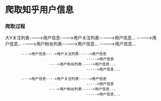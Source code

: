 爬取知乎用户信息
============================================================

### 爬取过程
大V关注列表---->用户信息---->用户关注列表----->用户信息...
                                         ----->用户信息...
                        ---->用户粉丝列表----->用户信息...
                                         ----->用户信息...

           ---->用户信息---->用户关注列表----->用户信息
                                         ----->用户信息
                        ---->用户粉丝列表----->用户信息...
                                         ----->用户信息...

           ---->用户信息---->用户关注列表----->用户信息
                                         ----->用户信息
                        ---->用户粉丝列表----->用户信息...
                                         ----->用户信息...